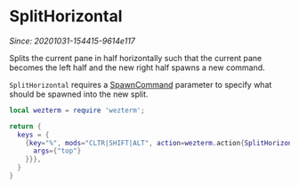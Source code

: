 # SplitHorizontal

*Since: 20201031-154415-9614e117*

Splits the current pane in half horizontally such that the current pane becomes
the left half and the new right half spawns a new command.

`SplitHorizontal` requires a [SpawnCommand](../SpawnCommand.md) parameter to
specify what should be spawned into the new split.

```lua
local wezterm = require 'wezterm';

return {
  keys = {
    {key="%", mods="CLTR|SHIFT|ALT", action=wezterm.action{SplitHorizontal={
      args={"top"}
    }}},
  }
}
```

